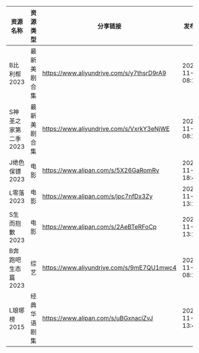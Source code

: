 | 资源名称         | 资源类型   | 分享链接                                      | 发布时间                |
| ------------ | ------ | ----------------------------------------- | ------------------- |
| B比利帮2023     | 最新美剧合集 | https://www.aliyundrive.com/s/y7thsrD9rA9 | 2023-11-19 08:10:10 |
| S神圣之家第二季2023 | 最新美剧合集 | https://www.aliyundrive.com/s/VxrkY3eNjWE | 2023-11-19 08:10:04 |
| J绝色保镖2023    | 电影     | https://www.alipan.com/s/5X26GaRomRv      | 2023-11-19 18:45:04 |
| L零落2023      | 电影     | https://www.alipan.com/s/jpc7nfDx3Zy      | 2023-11-19 13:15:06 |
| S生而抱歉2023    | 电影     | https://www.alipan.com/s/2AeBTeRFoCp      | 2023-11-19 13:15:11 |
| B奔跑吧生态篇2023  | 综艺     | https://www.aliyundrive.com/s/9mE7QU1mwc4 | 2023-11-19 08:10:15 |
| L琅琊榜2015     | 经典华语剧集 | https://www.alipan.com/s/uBGxnaciZvJ      | 2023-11-19 13:45:06 |
